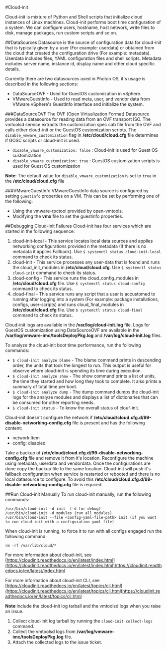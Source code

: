 #Cloud-init

Cloud-init is mixture of Python and Shell scripts that initialize cloud instances of Linux machines.
Cloud-init performs boot time configuration of a system.
We can configure users, hostname, host network, write files to disk, manage packages, run custom scripts and so on.

##DataSources
Datasource is the source of configuration data for cloud-init that is typically given by a user (For example: userdata) or obtained from the cloud that created the configuration drive (For example: metadata).
Userdata includes files, YAML configuration files and shell scripts.
Metadata includes server name, instance id, display name and other cloud specific details.

Currently there are two datasources used in Photon OS, it's usage is described in the following sections:

- DataSourceOVF - Used for GuestOS customization in vSphere.
- VMwareGuestInfo - Used to read meta, user, and vendor data from VMware vSphere's GuestInfo interface and initialize the system.

###DataSourceOVF
The OVF (Open Virtualization Format) Datasource provides a datasource for reading data from an OVF transport ISO.
The vmtoolsd service extracts the customization spec cab file from the OVF and calls either cloud-init or the GuestOS customization scripts.
The `disable_vmware_customization` flag in **/etc/cloud/cloud.cfg** file determines if GOSC scripts or cloud-init is used.

- `disable_vmware_customization: false` : Cloud-init is used for Guest OS customization
- `disable_vmware_customization: true` : GuestOS customization scripts is used for Guest OS customization

**Note**:
The default value for `disable_vmware_customization` is set to `true` in the **/etc/cloud/cloud.cfg** file

###VMwareGuestInfo
VMwareGuestInfo data source is configured by setting `guestinfo` properties on a VM. This can be set by performing one of the following:

- Using the vmware-rpctool provided by open-vmtools.
- Modifying the **vmx** file to set the guestinfo properties.

##Debugging Cloud-init Failures
Cloud-init has four services which are started in the following sequence:

1. cloud-init-local - This service locates local data sources and applies networking configurations provided n the metadata (If there is no metadata it applies Fallback). Use `$ systemctl status cloud-init-local` command to check its status.
1. cloud-init - This service processes any user-data that is found and runs the cloud_init_modules in **/etc/cloud/cloud.cfg**. Use `$ systemctl status cloud-init` command to check its status.
1. cloud-config - This service runs the cloud_config_modules in **/etc/cloud/cloud.cfg** file. Use `$ systemctl status cloud-config` command to check its status.
1. cloud-final - This service runs any script that a user is accustomed to running after logging into a system (For example: package installations, configs, user-scripts) and runs cloud_final_modules in **/etc/cloud/cloud.cfg** file. Use `$ systemctl status cloud-final` command to check its status.

Cloud-init logs are available in the **/var/log/cloud-init.log** file. Logs for GuestOS customization using DataSourceOVF are available in the **/var/log/vmware-imc/toolsDeployPkg.log** and **/var/log/cloud-init.log** files.

To analyze the cloud-init boot time performance, run the following commands:

- `$ cloud-init analyze blame` - The blame command prints in descending order, the units that took the longest to run. This output is useful for observe where cloud-init is spending its time during execution.
- `$ cloud-init analyze show` - The show command prints a list of units, the time they started and how long they took to complete. It also prints a summary of total time per boot.
- `$ cloud-init analyze dump` - The dump command dumps the cloud-init logs for the analyze modules and displays a list of dictionaries that can be consumed for other reporting needs.
- `$ cloud-init status` - To know the overall status of clouf-init.

Cloud-init doesn't configure the network if **/etc/cloud/cloud.cfg.d/99-disable-networking-config.cfg** file is present and has the following content:

- network:Item
- config: disabled

Take a backup of **/etc/cloud/cloud.cfg.d/99-disable-networking-config.cfg** file and remove it from it's location.
Reconfigure the machine using metadata, userdata and vendordata.
Once the configurations are done copy the backup file to the same location.
Cloud-init will push it's fallback configuration when service is restarted or rebooted and there is no local datasource to configure. To avoid this **/etc/cloud/cloud.cfg.d/99-disable-networking-config.cfg** file is required.

##Run Cloud-init Manually
To run cloud-init manually, run the following commands:
```
/usr/bin/cloud-init -d init  (-d for debug)
/usr/bin/cloud-init -d modules (run all modules)
/usr/bin/cloud-init --file <config-yaml-file-path> init (if you want to run cloud-init with a configuration yaml file)
```
When cloud-init is running, to force it to run with all configs engaged run the following command:
```
rm -rf /var/lib/cloud/*
```

For more information about cloud-init, see
[https://cloudinit.readthedocs.io/en/latest/index.html](https://cloudinit.readthedocs.io/en/latest/index.html)https://cloudinit.readthedocs.io/en/latest/index.html

For more information about cloud-init CLI, see
[https://cloudinit.readthedocs.io/en/latest/topics/cli.html](https://cloudinit.readthedocs.io/en/latest/topics/cli.html)https://cloudinit.readthedocs.io/en/latest/topics/cli.html

**Note**:Include the cloud-init log tarball and the vmtoolsd logs when you raise an issue.

1. Collect cloud-init log tarball by running the `cloud-init collect-logs` command.
1. Collect the vmtoolsd logs from **/var/log/vmware-imc/toolsDeployPkg.log** file.
1. Attach the collected logs to the issue ticket.
